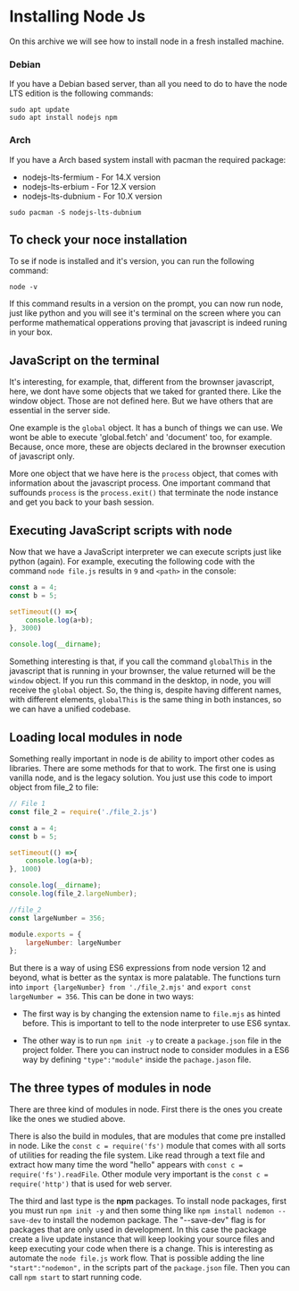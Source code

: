 # Installing Node Js
On this archive we will see how to install node in a fresh installed machine.

### Debian
If you have a Debian based server, than all you need to do to have the node LTS edition is the following commands:

```shell
sudo apt update
sudo apt install nodejs npm
```

### Arch 
If you have a Arch based system install with pacman the required package:

- nodejs-lts-fermium - For 14.X version
- nodejs-lts-erbium - For 12.X version
- nodejs-lts-dubnium - For 10.X version

```
sudo pacman -S nodejs-lts-dubnium
```

## To check your noce installation
To se if node is installed and it's version, you can run the following command:

```
node -v
```
If this command results in a version on the prompt, you can now run node, just like python and you will see it's terminal on the screen where you can performe mathematical opperations proving that javascript is indeed runing in your box.

## JavaScript on the terminal
It's interesting, for example, that, different from the brownser javascript, here, we dont have some objects that we taked for granted there. Like the window object. Those are not defined here. But we have others that are essential in the server side. 

One example is the `global` object. It has a bunch of things we can use. We wont be able to execute 'global.fetch' and 'document' too, for example. Because, once more, these are objects declared in the brownser execution of javascript only.

More one object that we have here is the `process` object, that comes with information about the javascript process. One important command that suffounds `process` is the `process.exit()` that terminate the node instance and get you back to your bash session.

## Executing JavaScript scripts with node
Now that we have a JavaScript interpreter we can execute scripts just like python (again). For example, executing the following code with the command `node file.js` results in `9` and `<path>` in the console:

```javascript
const a = 4;
const b = 5;

setTimeout(() =>{
	console.log(a+b);
}, 3000)

console.log(__dirname);
```

Something interesting is that, if you call the command `globalThis` in the javascript that is running in your brownser, the value returned will be the `window` object. If you run this command in the desktop, in node, you will receive the `global` object. So, the thing is, despite having different names, with different elements, `globalThis` is the same thing in both instances, so we can have a unified codebase.

## Loading local modules in node
Something really important in node is de ability to import other codes as libraries. There are some methods for that to work. The first one is using vanilla node, and is the legacy solution. You just use this code to import object from file_2 to file:

```javascript
// File 1
const file_2 = require('./file_2.js')

const a = 4;
const b = 5;

setTimeout(() =>{
	console.log(a+b);
}, 1000)

console.log(__dirname);
console.log(file_2.largeNumber);
```

```javascript
//file_2
const largeNumber = 356;

module.exports = {
	largeNumber: largeNumber
};
```

But there is a way of using ES6 expressions from node version 12 and beyond, what is better as the syntax is more palatable. The functions turn into `import {largeNumber} from './file_2.mjs'` and `export const largeNumber = 356`. This can be done in two ways:
- The first way is by changing the extension name to `file.mjs` as hinted before. This is important to tell to the node interpreter to use ES6 syntax.

- The other way is to run `npm init -y` to create a `package.json` file in the project folder. There you can instruct node to consider modules in a ES6 way by defining `"type":"module"` inside the `pachage.jason` file.

## The three types of modules in node
There are three kind of modules in node. First there is the ones you create like the ones we studied above. 

There is also the build in modules, that are modules that come pre installed in node. Like the `const c = require('fs')` module that comes with all sorts of utilities for reading the file system. Like read through a text file and extract how many time the word "hello" appears with `const c = require('fs').readFile`. Other module very important is the `const c = require('http')` that is used for web server.

The third and last type is the **npm** packages. To install node packages, first you must run `npm init -y` and then some thing like `npm install nodemon --save-dev` to install the nodemon package. The "--save-dev" flag is for packages that are only used in development. In this case the package create a live update instance that will keep looking your source files and keep executing your code when there is a change. This is interesting as automate the `node file.js` work flow. That is possible adding the line `"start":"nodemon",` in the scripts part of the `package.json` file. Then you can call `npm start` to start running code.

